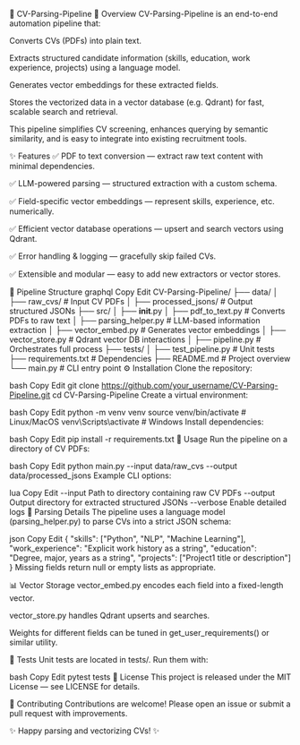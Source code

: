 📄 CV-Parsing-Pipeline
🧠 Overview
CV-Parsing-Pipeline is an end-to-end automation pipeline that:

Converts CVs (PDFs) into plain text.

Extracts structured candidate information (skills, education, work experience, projects) using a language model.

Generates vector embeddings for these extracted fields.

Stores the vectorized data in a vector database (e.g. Qdrant) for fast, scalable search and retrieval.

This pipeline simplifies CV screening, enhances querying by semantic similarity, and is easy to integrate into existing recruitment tools.

✨ Features
✅ PDF to text conversion — extract raw text content with minimal dependencies.

✅ LLM-powered parsing — structured extraction with a custom schema.

✅ Field-specific vector embeddings — represent skills, experience, etc. numerically.

✅ Efficient vector database operations — upsert and search vectors using Qdrant.

✅ Error handling & logging — gracefully skip failed CVs.

✅ Extensible and modular — easy to add new extractors or vector stores.

🧬 Pipeline Structure
graphql
Copy
Edit
CV-Parsing-Pipeline/
├── data/
│   ├── raw_cvs/               # Input CV PDFs
│   ├── processed_jsons/       # Output structured JSONs
├── src/
│   ├── __init__.py
│   ├── pdf_to_text.py         # Converts PDFs to raw text
│   ├── parsing_helper.py      # LLM-based information extraction
│   ├── vector_embed.py        # Generates vector embeddings
│   ├── vector_store.py        # Qdrant vector DB interactions
│   ├── pipeline.py            # Orchestrates full process
├── tests/
│   ├── test_pipeline.py       # Unit tests
├── requirements.txt           # Dependencies
├── README.md                  # Project overview
└── main.py                    # CLI entry point
⚙️ Installation
Clone the repository:

bash
Copy
Edit
git clone https://github.com/your_username/CV-Parsing-Pipeline.git
cd CV-Parsing-Pipeline
Create a virtual environment:

bash
Copy
Edit
python -m venv venv
source venv/bin/activate  # Linux/MacOS
venv\Scripts\activate     # Windows
Install dependencies:

bash
Copy
Edit
pip install -r requirements.txt
🚀 Usage
Run the pipeline on a directory of CV PDFs:

bash
Copy
Edit
python main.py --input data/raw_cvs --output data/processed_jsons
Example CLI options:

lua
Copy
Edit
--input     Path to directory containing raw CV PDFs
--output    Output directory for extracted structured JSONs
--verbose   Enable detailed logs
🧠 Parsing Details
The pipeline uses a language model (parsing_helper.py) to parse CVs into a strict JSON schema:

json
Copy
Edit
{
  "skills": ["Python", "NLP", "Machine Learning"],
  "work_experience": "Explicit work history as a string",
  "education": "Degree, major, years as a string",
  "projects": ["Project1 title or description"]
}
Missing fields return null or empty lists as appropriate.

📊 Vector Storage
vector_embed.py encodes each field into a fixed-length vector.

vector_store.py handles Qdrant upserts and searches.

Weights for different fields can be tuned in get_user_requirements() or similar utility.

🧪 Tests
Unit tests are located in tests/. Run them with:

bash
Copy
Edit
pytest tests
📜 License
This project is released under the MIT License — see LICENSE for details.

💬 Contributing
Contributions are welcome! Please open an issue or submit a pull request with improvements.

✨ Happy parsing and vectorizing CVs! ✨
